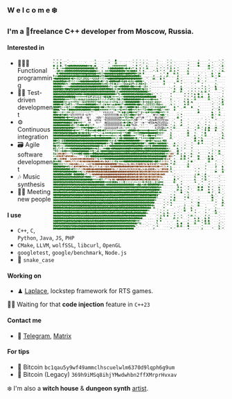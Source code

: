 ### W e l c o m e ❄️

### I'm a 🏴freelance C++ developer from Moscow, Russia.

#### Interested in

<img align="right" src="/pepe.gif" width="398" height="394" />

- 👨🏼‍💻 Functional programming
- 🤹‍♀️ Test-driven development
- ⚙️ Continuous integration
- 🗃 Agile software development
- 🎶 Music synthesis
- 👋🏻 Meeting new people

#### I use
- `C++`, `C`, `Python`, `Java`, `JS`, `PHP`
- `CMake`, `LLVM`, `wolfSSL`, `libcurl`, `OpenGL`
- `googletest`, `google/benchmark`, `Node.js`
- 🐍 `snake_case`

#### Working on
- ♟ [Laplace][laplace-link], lockstep framework for RTS games.

🙏🏻 Waiting for that **code injection** feature in `C++23`

#### Contact me
- 📜 [Telegram][telegram-link], [Matrix][matrix-link]

#### For tips
- 💎 Bitcoin `bc1qau5y9wf49ammclhscuelwlm6370d9lqph6g9um`
- 💸 Bitcoin (Legacy) `369h9iMSq8ihjYMwdwhbn2ffXMrprHvxav`

❄️ I'm also a **witch house** & **dungeon synth** [artist][artist-link].

[pepe-link]:      /pepe.gif
[laplace-link]:   https://github.com/automainint/laplace
[telegram-link]:  https://guattari.ru/contact
[matrix-link]:    https://matrix.to/#/@automainint:matrix.org
[artist-link]:    https://guattari.ru
